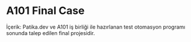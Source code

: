# A101 Final Case

İçerik: Patika.dev ve A101 iş birliği ile hazırlanan test otomasyon programı sonunda talep edilen final projesidir.


